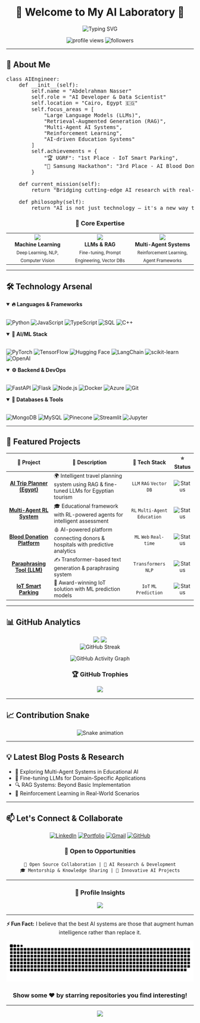 <div align="center">

# 🌟 Welcome to My AI Laboratory 🌟

<img src="https://readme-typing-svg.herokuapp.com?font=Fira+Code&size=32&duration=2800&pause=2000&color=00D9FF&center=true&vCenter=true&width=600&lines=Hi%2C+I'm+Abdelrahman+Nasser+%F0%9F%91%8B;AI+Developer+%26+Data+Scientist;LLM+%7C+RAG+%7C+Multi-Agent+Systems;Building+the+Future+with+AI+%F0%9F%9A%80" alt="Typing SVG" />

<p align="center">
  <img src="https://komarev.com/ghpvc/?username=Abdelrahmannasser139&label=Profile%20views&color=0e75b6&style=flat" alt="profile views" />
  <img src="https://img.shields.io/github/followers/Abdelrahmannasser139?label=Followers&style=social" alt="followers" />
</p>

</div>

---

## 🚀 About Me

<pre>
class AIEngineer:
    def __init__(self):
        self.name = "Abdelrahman Nasser"
        self.role = "AI Developer & Data Scientist"
        self.location = "Cairo, Egypt 🇪🇬"
        self.focus_areas = [
            "Large Language Models (LLMs)",
            "Retrieval-Augmented Generation (RAG)",
            "Multi-Agent AI Systems",
            "Reinforcement Learning",
            "AI-driven Education Systems"
        ]
        self.achievements = {
            "🏆 UGRF": "1st Place - IoT Smart Parking",
            "🥉 Samsung Hackathon": "3rd Place - AI Blood Donation Platform"
        }
    
    def current_mission(self):
        return "Bridging cutting-edge AI research with real-world applications"
    
    def philosophy(self):
        return "AI is not just technology — it's a new way to understand intelligence itself"
</pre>

<div align="center">

### 🎯 Core Expertise

<table>
<tr>
<td align="center" width="33%">
<img src="https://img.icons8.com/fluency/96/000000/brain.png" width="50"/>
<br><b>Machine Learning</b>
<br><sub>Deep Learning, NLP, Computer Vision</sub>
</td>
<td align="center" width="33%">
<img src="https://img.icons8.com/fluency/96/000000/chatbot.png" width="50"/>
<br><b>LLMs & RAG</b>
<br><sub>Fine-tuning, Prompt Engineering, Vector DBs</sub>
</td>
<td align="center" width="33%">
<img src="https://img.icons8.com/fluency/96/000000/artificial-intelligence.png" width="50"/>
<br><b>Multi-Agent Systems</b>
<br><sub>Reinforcement Learning, Agent Frameworks</sub>
</td>
</tr>
</table>

</div>

---

## 🛠️ Technology Arsenal

<details open>
<summary><b>🔥 Languages & Frameworks</b></summary>
<br>

![Python](https://img.shields.io/badge/Python-3776AB?style=for-the-badge&logo=python&logoColor=white)
![JavaScript](https://img.shields.io/badge/JavaScript-F7DF1E?style=for-the-badge&logo=javascript&logoColor=black)
![TypeScript](https://img.shields.io/badge/TypeScript-007ACC?style=for-the-badge&logo=typescript&logoColor=white)
![SQL](https://img.shields.io/badge/SQL-4479A1?style=for-the-badge&logo=postgresql&logoColor=white)
![C++](https://img.shields.io/badge/C++-00599C?style=for-the-badge&logo=cplusplus&logoColor=white)

</details>

<details open>
<summary><b>🤖 AI/ML Stack</b></summary>
<br>

![PyTorch](https://img.shields.io/badge/PyTorch-EE4C2C?style=for-the-badge&logo=pytorch&logoColor=white)
![TensorFlow](https://img.shields.io/badge/TensorFlow-FF6F00?style=for-the-badge&logo=tensorflow&logoColor=white)
![Hugging Face](https://img.shields.io/badge/🤗_Transformers-FFD21E?style=for-the-badge)
![LangChain](https://img.shields.io/badge/🦜_LangChain-121212?style=for-the-badge)
![scikit-learn](https://img.shields.io/badge/scikit--learn-F7931E?style=for-the-badge&logo=scikit-learn&logoColor=white)
![OpenAI](https://img.shields.io/badge/OpenAI-412991?style=for-the-badge&logo=openai&logoColor=white)

</details>

<details open>
<summary><b>⚙️ Backend & DevOps</b></summary>
<br>

![FastAPI](https://img.shields.io/badge/FastAPI-009688?style=for-the-badge&logo=fastapi&logoColor=white)
![Flask](https://img.shields.io/badge/Flask-000000?style=for-the-badge&logo=flask&logoColor=white)
![Node.js](https://img.shields.io/badge/Node.js-339933?style=for-the-badge&logo=node.js&logoColor=white)
![Docker](https://img.shields.io/badge/Docker-2496ED?style=for-the-badge&logo=docker&logoColor=white)
![Azure](https://img.shields.io/badge/Azure-0078D4?style=for-the-badge&logo=microsoftazure&logoColor=white)
![Git](https://img.shields.io/badge/Git-F05032?style=for-the-badge&logo=git&logoColor=white)

</details>

<details open>
<summary><b>💾 Databases & Tools</b></summary>
<br>

![MongoDB](https://img.shields.io/badge/MongoDB-47A248?style=for-the-badge&logo=mongodb&logoColor=white)
![MySQL](https://img.shields.io/badge/MySQL-4479A1?style=for-the-badge&logo=mysql&logoColor=white)
![Pinecone](https://img.shields.io/badge/Pinecone-000000?style=for-the-badge)
![Streamlit](https://img.shields.io/badge/Streamlit-FF4B4B?style=for-the-badge&logo=streamlit&logoColor=white)
![Jupyter](https://img.shields.io/badge/Jupyter-F37626?style=for-the-badge&logo=jupyter&logoColor=white)

</details>

---

## 🎨 Featured Projects

<div align="center">

| 🚀 Project | 📝 Description | 🔧 Tech Stack | ⭐ Status |
|:----------:|----------------|:-------------:|:---------:|
| **[AI Trip Planner (Egypt)](https://github.com/Abdelrahmannasser139/AI-Trip-Planner)** | 🌍 Intelligent travel planning system using RAG & fine-tuned LLMs for Egyptian tourism | `LLM` `RAG` `Vector DB` | ![Status](https://img.shields.io/badge/Active-success) |
| **[Multi-Agent RL System](https://github.com/Abdelrahmannasser139/Multi-Agent-RL-Educational-System)** | 🎓 Educational framework with RL-powered agents for intelligent assessment | `RL` `Multi-Agent` `Education` | ![Status](https://img.shields.io/badge/Active-success) |
| **[Blood Donation Platform](https://github.com/Abdelrahmannasser139/Blood-Donation-Platform)** | 🩸 AI-powered platform connecting donors & hospitals with predictive analytics | `ML` `Web` `Real-time` | ![Status](https://img.shields.io/badge/Completed-blue) |
| **[Paraphrasing Tool (LLM)](https://github.com/Abdelrahmannasser139/Paraphrasing_Tool_LLM)** | ✍️ Transformer-based text generation & paraphrasing system | `Transformers` `NLP` | ![Status](https://img.shields.io/badge/Active-success) |
| **[IoT Smart Parking](https://github.com/Abdelrahmannasser139/Smart-Parking-System)** | 🚗 Award-winning IoT solution with ML prediction models | `IoT` `ML` `Prediction` | ![Status](https://img.shields.io/badge/Awarded-yellow) |

</div>

---

## 📊 GitHub Analytics

<div align="center">

<img height="180em" src="https://github-readme-stats.vercel.app/api?username=Abdelrahmannasser139&show_icons=true&theme=radical&include_all_commits=true&count_private=true&hide_border=true&bg_color=0D1117&title_color=00D9FF&icon_color=00D9FF&text_color=FFFFFF"/>
<img height="180em" src="https://github-readme-stats.vercel.app/api/top-langs/?username=Abdelrahmannasser139&layout=compact&theme=radical&hide_border=true&bg_color=0D1117&title_color=00D9FF&text_color=FFFFFF"/>

</div>

<div align="center">

<img src="https://github-readme-streak-stats.herokuapp.com/?user=Abdelrahmannasser139&theme=radical&hide_border=true&background=0D1117&stroke=00D9FF&ring=00D9FF&fire=FF6B35&currStreakLabel=00D9FF" alt="GitHub Streak"/>

</div>

<div align="center">

![GitHub Activity Graph](https://github-readme-activity-graph.vercel.app/graph?username=Abdelrahmannasser139&theme=react-dark&hide_border=true&area=true&bg_color=0D1117&color=00D9FF&line=00D9FF&point=FFFFFF)

</div>

<div align="center">

### 🏆 GitHub Trophies

![](https://github-profile-trophy.vercel.app/?username=Abdelrahmannasser139&theme=radical&no-frame=true&no-bg=true&margin-w=4&row=2&column=4)

</div>

---

## 📈 Contribution Snake

<div align="center">

![Snake animation](https://raw.githubusercontent.com/Abdelrahmannasser139/Abdelrahmannasser139/output/github-contribution-grid-snake-dark.svg)

</div>

---

## 💡 Latest Blog Posts & Research

<!-- BLOG-POST-LIST:START -->
- 🧠 Exploring Multi-Agent Systems in Educational AI
- 🤖 Fine-tuning LLMs for Domain-Specific Applications
- 🔍 RAG Systems: Beyond Basic Implementation
- 🎯 Reinforcement Learning in Real-World Scenarios
<!-- BLOG-POST-LIST:END -->

---

## 📫 Let's Connect & Collaborate

<div align="center">

[![LinkedIn](https://img.shields.io/badge/LinkedIn-0077B5?style=for-the-badge&logo=linkedin&logoColor=white)](https://www.linkedin.com/in/abdelrahman-nasser139)
[![Portfolio](https://img.shields.io/badge/Portfolio-FF5722?style=for-the-badge&logo=google-chrome&logoColor=white)](https://abdelrahmannasser139.github.io/portfolio/)
[![Gmail](https://img.shields.io/badge/Gmail-D14836?style=for-the-badge&logo=gmail&logoColor=white)](mailto:abdelrahmannasser139@gmail.com)
[![GitHub](https://img.shields.io/badge/GitHub-100000?style=for-the-badge&logo=github&logoColor=white)](https://github.com/Abdelrahmannasser139)

</div>

<div align="center">

### 💬 Open to Opportunities

```
🤝 Open Source Collaboration | 💼 AI Research & Development
🎓 Mentorship & Knowledge Sharing | 🚀 Innovative AI Projects
```

</div>

---

<div align="center">

### 🌟 Profile Insights

![](https://hit.yhype.me/github/profile?user_id=Abdelrahmannasser139)

</div>

---

<div align="center">

**⚡ Fun Fact:** I believe that the best AI systems are those that augment human intelligence rather than replace it.

<img src="https://raw.githubusercontent.com/Platane/snk/output/github-contribution-grid-snake-dark.svg" alt="Snake animation" />

### Show some ❤️ by starring repositories you find interesting!

</div>

---

<div align="center">
  <img src="https://capsule-render.vercel.app/api?type=waving&color=gradient&customColorList=6,11,20&height=100&section=footer&animation=twinkling"/>
</div>
